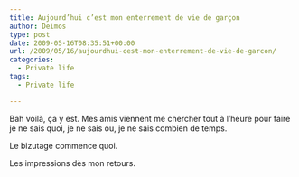 ```yaml
---
title: Aujourd’hui c’est mon enterrement de vie de garçon
author: Deimos
type: post
date: 2009-05-16T08:35:51+00:00
url: /2009/05/16/aujourdhui-cest-mon-enterrement-de-vie-de-garcon/
categories:
  - Private life
tags:
  - Private life

---
```


Bah voilà, ça y est. Mes amis viennent me chercher tout à l’heure pour faire je ne sais quoi, je ne sais ou, je ne sais combien de temps.

Le bizutage commence quoi.

Les impressions dès mon retours.
